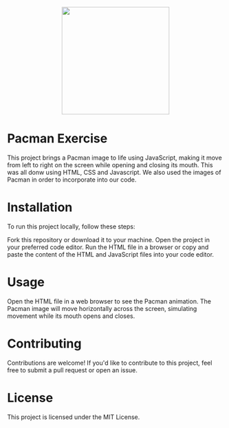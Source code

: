 <p align="center"> 
  <a align="center" href="#"> 
    <img align="center" src="https://media.giphy.com/media/v1.Y2lkPTc5MGI3NjExMTF4MHMwMWRhN2ltaXFrNG8yeG1xZ2F0dXltaWdjeXBzZTFhZnhtaSZlcD12MV9pbnRlcm5hbF9naWZfYnlfaWQmY3Q9Zw/sUkIxlrbIYNPHzykSk/giphy.gif" rel="nofollow noopener" height="250px" draggable="false"/> 
   </a>

# Pacman Exercise
This project brings a Pacman image to life using JavaScript, making it move from left to right on the screen while opening and closing its mouth. This was all donw using HTML, CSS and Javascript. We also used the images of Pacman in order to incorporate into our code. 

# Installation
To run this project locally, follow these steps:

Fork this repository or download it to your machine.
Open the project in your preferred code editor.
Run the HTML file in a browser or copy and paste the content of the HTML and JavaScript files into your code editor.
# Usage
Open the HTML file in a web browser to see the Pacman animation. The Pacman image will move horizontally across the screen, simulating movement while its mouth opens and closes.

# Contributing
Contributions are welcome! If you'd like to contribute to this project, feel free to submit a pull request or open an issue.

# License
This project is licensed under the MIT License.
